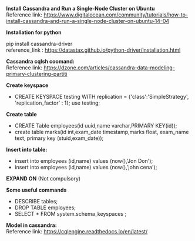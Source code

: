 
**Install Cassandra and Run a Single-Node Cluster on Ubuntu**  
Reference link: https://www.digitalocean.com/community/tutorials/how-to-install-cassandra-and-run-a-single-node-cluster-on-ubuntu-14-04

**Installation for python** 
 
pip install cassandra-driver  
reference_link : https://datastax.github.io/python-driver/installation.html

**Cassandra cqlsh coomand:**  
Reference link: https://dzone.com/articles/cassandra-data-modeling-primary-clustering-partiti
  
**Create keyspace**
- CREATE KEYSPACE testing
    WITH replication = {'class':'SimpleStrategy', 'replication_factor' : 1};
    use testing;

**Create table**
- CREATE Table employees(id uuid,name varchar,PRIMARY KEY(id));
- create table marks(id int,exam_date timestamp,marks float, exam_name text,
                   primary key (stuid,exam_date));

**Insert into table:**
- insert into employees (id,name) values (now(),'Jon Don');
- insert into employees (id,name) values (now(),'john cena');

**EXPAND ON** (Not compulsory)


**Some useful commands**
                   
- DESCRIBE tables;
- DROP TABLE employees;
- SELECT * FROM system.schema_keyspaces ;

**Model in cassandra:**  
Reference link: https://cqlengine.readthedocs.io/en/latest/